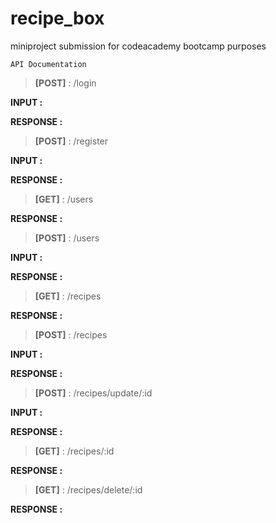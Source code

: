 # recipe_box
miniproject submission for codeacademy bootcamp purposes

```
API Documentation
```

>**[POST]** : /login

**INPUT :**

**RESPONSE :**

>**[POST]** : /register

**INPUT :**

**RESPONSE :**

>**[GET]** : /users

**RESPONSE :**

>**[POST]** : /users

**INPUT :**

**RESPONSE :**

>**[GET]** : /recipes

**RESPONSE :**

>**[POST]** : /recipes

**INPUT :**

**RESPONSE :**

>**[POST]** : /recipes/update/:id

**INPUT :**

**RESPONSE :**

>**[GET]** : /recipes/:id

**RESPONSE :**

>**[GET]** : /recipes/delete/:id

**RESPONSE :**
